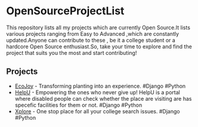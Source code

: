 # OpenSourceProjectList
This repository lists all my projects which are currently Open Source.It lists various projects ranging from Easy to Advanced ,which are constantly updated.Anyone can contribute to these , be it a college student or a hardcore Open Source enthusiast.So, take your time to explore and find the project that suits you the most and start contributing!

## Projects

- [EcoJoy](https://github.com/RyanWalker277/EcoJoy) - Transforming planting into an experience. #Django #Python
- [HelpU](https://github.com/RyanWalker277/HelpU) - Empowering the ones who never give up! HelpU is a portal where disabled people can check whether the place are visiting are has specefic facilities for them or not. #Django #Python
- [Xplore](https://github.com/RyanWalker277/Xplore) - One stop place for all your college search issues. #Django #Python
